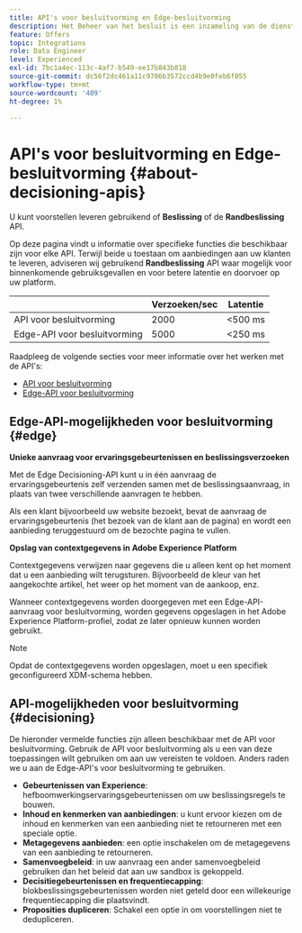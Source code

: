 ```yaml
---
title: API's voor besluitvorming en Edge-besluitvorming
description: Het Beheer van het besluit is een inzameling van de diensten en programma's UI die marketers toelaat om de gepersonaliseerde aanbiedingservaringen van de eindgebruiker over kanalen en toepassingen tot stand te brengen en te leveren gebruikend bedrijfslogica en besluitvormingsregels.
feature: Offers
topic: Integrations
role: Data Engineer
level: Experienced
exl-id: 7bc1a4ec-113c-4af7-b549-ee17b843b818
source-git-commit: dc56f2dc461a11c9706b3572ccd4b9e0feb6f055
workflow-type: tm+mt
source-wordcount: '409'
ht-degree: 1%

---
```


# API&#39;s voor besluitvorming en Edge-besluitvorming {#about-decisioning-apis}

U kunt voorstellen leveren gebruikend of **Beslissing** of de **Randbeslissing** API.

Op deze pagina vindt u informatie over specifieke functies die beschikbaar zijn voor elke API. Terwijl beide u toestaan om aanbiedingen aan uw klanten te leveren, adviseren wij gebruikend **Randbeslissing** API waar mogelijk voor binnenkomende gebruiksgevallen en voor betere latentie en doorvoer op uw platform.

|  | Verzoeken/sec | Latentie |
|---|---|---|
| API voor besluitvorming | 2000 | &lt;500 ms |
| Edge-API voor besluitvorming | 5000 | &lt;250 ms |

Raadpleeg de volgende secties voor meer informatie over het werken met de API&#39;s:
* [API voor besluitvorming](decisioning-api.md)
* [Edge-API voor besluitvorming](edge-decisioning-api.md)

## Edge-API-mogelijkheden voor besluitvorming {#edge}

**Unieke aanvraag voor ervaringsgebeurtenissen en beslissingsverzoeken**

Met de Edge Decisioning-API kunt u in één aanvraag de ervaringsgebeurtenis zelf verzenden samen met de beslissingsaanvraag, in plaats van twee verschillende aanvragen te hebben.

Als een klant bijvoorbeeld uw website bezoekt, bevat de aanvraag de ervaringsgebeurtenis (het bezoek van de klant aan de pagina) en wordt een aanbieding teruggestuurd om de bezochte pagina te vullen.

**Opslag van contextgegevens in Adobe Experience Platform**

Contextgegevens verwijzen naar gegevens die u alleen kent op het moment dat u een aanbieding wilt terugsturen. Bijvoorbeeld de kleur van het aangekochte artikel, het weer op het moment van de aankoop, enz.

Wanneer contextgegevens worden doorgegeven met een Edge-API-aanvraag voor besluitvorming, worden gegevens opgeslagen in het Adobe Experience Platform-profiel, zodat ze later opnieuw kunnen worden gebruikt.

>[!NOTE]
>
>Opdat de contextgegevens worden opgeslagen, moet u een specifiek geconfigureerd XDM-schema hebben.

## API-mogelijkheden voor besluitvorming {#decisioning}

De hieronder vermelde functies zijn alleen beschikbaar met de API voor besluitvorming. Gebruik de API voor besluitvorming als u een van deze toepassingen wilt gebruiken om aan uw vereisten te voldoen. Anders raden we u aan de Edge-API&#39;s voor besluitvorming te gebruiken.

* **Gebeurtenissen van Experience**: hefboomwerkingservaringsgebeurtenissen om uw beslissingsregels te bouwen.
* **Inhoud en kenmerken van aanbiedingen**: u kunt ervoor kiezen om de inhoud en kenmerken van een aanbieding niet te retourneren met een speciale optie.
* **Metagegevens aanbieden**: een optie inschakelen om de metagegevens van een aanbieding te retourneren.
* **Samenvoegbeleid**: in uw aanvraag een ander samenvoegbeleid gebruiken dan het beleid dat aan uw sandbox is gekoppeld.
* **Decisitiegebeurtenissen en frequentiecapping**: blokbeslissingsgebeurtenissen worden niet geteld door een willekeurige frequentiecapping die plaatsvindt.
* **Proposities dupliceren**: Schakel een optie in om voorstellingen niet te dedupliceren.
